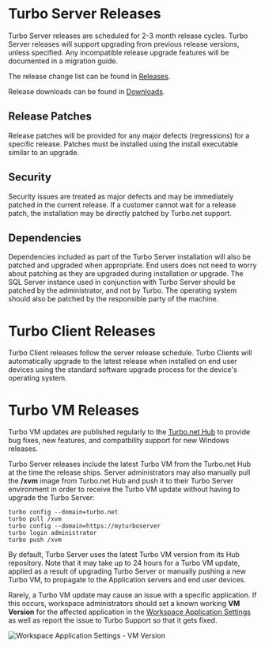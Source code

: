 # Turbo Server Releases

Turbo Server releases are scheduled for 2-3 month release cycles. Turbo Server releases will support upgrading from previous release versions, unless specified. Any incompatible release upgrade features will be documented in a migration guide.

The release change list can be found in [Releases](https://turbo.net/server/releases).

Release downloads can be found in [Downloads](https://turbo.net/download#enterprise-and-developer).

## Release Patches

Release patches will be provided for any major defects (regressions) for a specific release. Patches must be installed using the install executable similar to an upgrade.

## Security

Security issues are treated as major defects and may be immediately patched in the current release. If a customer cannot wait for a release patch, the installation may be directly patched by Turbo.net support.

## Dependencies

Dependencies included as part of the Turbo Server installation will also be patched and upgraded when appropriate. End users does not need to worry about patching as they are upgraded during installation or upgrade. The SQL Server instance used in conjunction with Turbo Server should be patched by the administrator, and not by Turbo. The operating system should also be patched by the responsible party of the machine.

# Turbo Client Releases

Turbo Client releases follow the server release schedule. Turbo Clients will automatically upgrade to the latest release when installed on end user devices using the standard software upgrade process for the device's operating system.

# Turbo VM Releases

Turbo VM updates are published regularly to the [Turbo.net Hub](https://app.turbo.net/run-global/xvm/releases) to provide bug fixes, new features, and compatbility support for new Windows releases.

Turbo Server releases include the latest Turbo VM from the Turbo.net Hub at the time the release ships. Server administrators may also manually pull the **/xvm** image from Turbo.net Hub and push it to their Turbo Server environment in order to receive the Turbo VM update without having to upgrade the Turbo Server:

    turbo config --domain=turbo.net
    turbo pull /xvm
    turbo config --domain=https://myturboserver
    turbo login administrator
    turbo push /xvm

By default, Turbo Server uses the latest Turbo VM version from its Hub repository. Note that it may take up to 24 hours for a Turbo VM update, applied as a result of upgrading Turbo Server or manually pushing a new Turbo VM, to propagate to the Application servers and end user devices.

Rarely, a Turbo VM update may cause an issue with a specific application. If this occurs, workspace administrators should set a known working **VM Version** for the affected application in the [Workspace Application Settings](https://app.turbo.net/docs/server/administration/workspaces#workspace-applications-pc-applications) as well as report the issue to Turbo Support so that it gets fixed.

![Workspace Application Settings - VM Version](https://hub.turbo.net/images/docs/workspace_application_settings.png)
